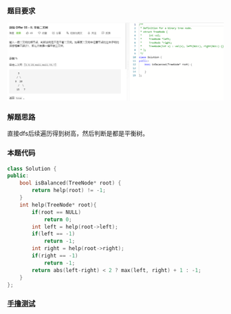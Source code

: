 ### 题目要求

![](pic/offer55-2.png)

### 解题思路

直接dfs后续遍历得到树高，然后判断是都是平衡树。

### 本题代码

```c++
class Solution {
public:
    bool isBalanced(TreeNode* root) {
        return help(root) != -1;
    }
    int help(TreeNode* root){
        if(root == NULL)
            return 0;
        int left = help(root->left);
        if(left == -1)
            return -1;
        int right = help(root->right);
        if(right == -1)
            return -1;
        return abs(left-right) < 2 ? max(left, right) + 1 : -1;
    }
};
```

### [手撸测试](https://leetcode-cn.com/problems/ping-heng-er-cha-shu-lcof/)  

